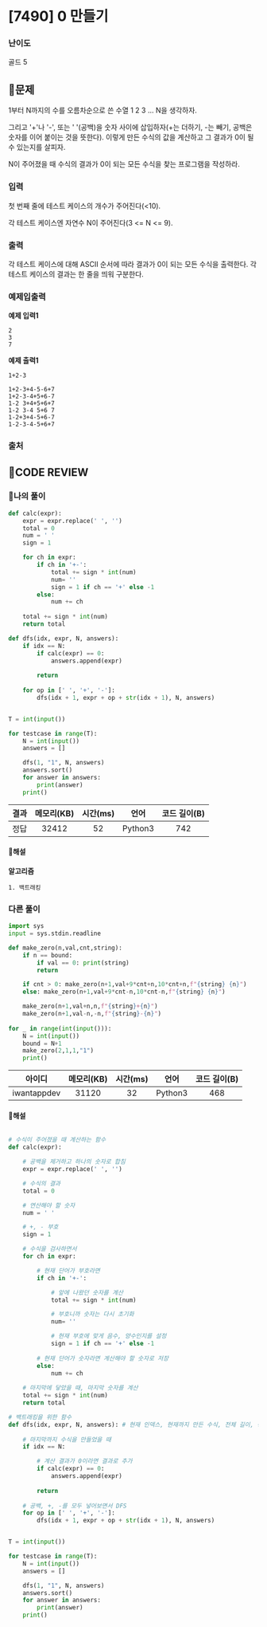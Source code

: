 # [7490] 0 만들기

### **난이도**
골드 5
## **📝문제**
1부터 N까지의 수를 오름차순으로 쓴 수열 1 2 3 ... N을 생각하자.

그리고 '+'나 '-', 또는 ' '(공백)을 숫자 사이에 삽입하자(+는 더하기, -는 빼기, 공백은 숫자를 이어 붙이는 것을 뜻한다). 이렇게 만든 수식의 값을 계산하고 그 결과가 0이 될 수 있는지를 살피자.

N이 주어졌을 때 수식의 결과가 0이 되는 모든 수식을 찾는 프로그램을 작성하라.
### **입력**
첫 번째 줄에 테스트 케이스의 개수가 주어진다(<10).

각 테스트 케이스엔 자연수 N이 주어진다(3 <= N <= 9).
### **출력**
각 테스트 케이스에 대해 ASCII 순서에 따라 결과가 0이 되는 모든 수식을 출력한다. 각 테스트 케이스의 결과는 한 줄을 띄워 구분한다.
### **예제입출력**

**예제 입력1**

```
2
3
7
```

**예제 출력1**

```
1+2-3

1+2-3+4-5-6+7
1+2-3-4+5+6-7
1-2 3+4+5+6+7
1-2 3-4 5+6 7
1-2+3+4-5+6-7
1-2-3-4-5+6+7
```

### **출처**

## **🧐CODE REVIEW**

### **🧾나의 풀이**

```python
def calc(expr):
    expr = expr.replace(' ', '')
    total = 0
    num = ' '
    sign = 1

    for ch in expr:
        if ch in '+-':
            total += sign * int(num)
            num= ''
            sign = 1 if ch == '+' else -1
        else:
            num += ch
    
    total += sign * int(num)
    return total

def dfs(idx, expr, N, answers):
    if idx == N:
        if calc(expr) == 0:
            answers.append(expr)
        
        return
    
    for op in [' ', '+', '-']:
        dfs(idx + 1, expr + op + str(idx + 1), N, answers)


T = int(input())

for testcase in range(T):
    N = int(input())
    answers = []

    dfs(1, "1", N, answers)
    answers.sort()
    for answer in answers:
        print(answer)
    print()
```

결과	| 메모리(KB) |	시간(ms) |	언어 |	코드 길이(B)
:----:|:-----:|:-----:|:-----:|:--------:
정답|32412|52|Python3|742
#### **📝해설**

**알고리즘**
```
1. 백트래킹
```

### **다른 풀이**

```python
import sys
input = sys.stdin.readline

def make_zero(n,val,cnt,string):
    if n == bound:
        if val == 0: print(string)
        return

    if cnt > 0: make_zero(n+1,val+9*cnt+n,10*cnt+n,f"{string} {n}")
    else: make_zero(n+1,val+9*cnt-n,10*cnt-n,f"{string} {n}")

    make_zero(n+1,val+n,n,f"{string}+{n}")
    make_zero(n+1,val-n,-n,f"{string}-{n}")
    
for _ in range(int(input())):
    N = int(input())
    bound = N+1
    make_zero(2,1,1,"1")
    print()
```

아이디 | 메모리(KB) |	시간(ms) |	언어 |	코드 길이(B) 
:-----:|:-----:|:-----:|:----:|:--------:
iwantappdev|31120|32|Python3|468
#### **📝해설**

```python

# 수식이 주어졌을 때 계산하는 함수
def calc(expr):

    # 공백을 제거하고 하나의 숫자로 합침
    expr = expr.replace(' ', '')

    # 수식의 결과
    total = 0

    # 연산해야 할 숫자
    num = ' '

    # +, - 부호
    sign = 1

    # 수식을 검사하면서
    for ch in expr:

        # 현재 단어가 부호라면
        if ch in '+-':

            # 앞에 나왔던 숫자를 계산
            total += sign * int(num)

            # 부호니까 숫자는 다시 초기화
            num= ''

            # 현재 부호에 맞게 음수, 양수인지를 설정
            sign = 1 if ch == '+' else -1
        
        # 현재 단어가 숫자라면 계산해야 할 숫자로 저장
        else:
            num += ch
    
    # 마지막에 닿았을 때, 마지막 숫자를 계산
    total += sign * int(num)
    return total

# 백트래킹을 위한 함수
def dfs(idx, expr, N, answers): # 현재 인덱스, 현재까지 만든 수식, 전체 길이, 정답을 담을 리스트
    
    # 마지막까지 수식을 만들었을 때
    if idx == N:

        # 계산 결과가 0이라면 결과로 추가
        if calc(expr) == 0:
            answers.append(expr)
        
        return
    
    # 공백, +, -를 모두 넣어보면서 DFS
    for op in [' ', '+', '-']:
        dfs(idx + 1, expr + op + str(idx + 1), N, answers)


T = int(input())

for testcase in range(T):
    N = int(input())
    answers = []

    dfs(1, "1", N, answers)
    answers.sort()
    for answer in answers:
        print(answer)
    print()
```